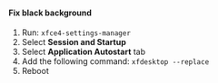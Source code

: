 
#### Fix black background

1. Run:
	`xfce4-settings-manager`
2. Select **Session and Startup**
3. Select **Application Autostart** tab
4. Add the following command:
	`xfdesktop --replace`
5. Reboot

